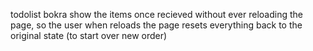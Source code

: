 todolist bokra
show the items once recieved without ever reloading the page, so the user when reloads the page resets everything back to the original state (to start over new order)



<div class="absolute -left-[16.5625rem] -top-[9.5625rem] lg:-top-[23.4375rem] w-[36.8125rem] lg:w-[50.125rem] h-[34.6875rem] lg:h-[47.25rem] rounded-[374px] opacity-30 -z-[1]" style="background: radial-gradient(48.2% 50%, rgb(52, 150, 239) 0%, rgba(15, 28, 50, 0) 100%);"></div>